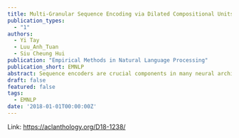 ```yaml
---
title: Multi-Granular Sequence Encoding via Dilated Compositional Units for Reading Comprehension
publication_types:
  - "1"
authors:
  - Yi Tay
  - Luu_Anh_Tuan
  - Siu Cheung Hui
publication: "Empirical Methods in Natural Language Processing"
publication_short: EMNLP
abstract: Sequence encoders are crucial components in many neural architectures for learning to read and comprehend. This paper presents a new compositional encoder for reading comprehension (RC). Our proposed encoder is not only aimed at being fast but also expressive. Specifically, the key novelty behind our encoder is that it explicitly models across multiple granularities using a new dilated composition mechanism. In our approach, gating functions are learned by modeling relationships and reasoning over multi-granular sequence information, enabling compositional learning that is aware of both long and short term information. We conduct experiments on three RC datasets, showing that our proposed encoder demonstrates very promising results both as a standalone encoder as well as a complementary building block. Empirical results show that simple Bi-Attentive architectures augmented with our proposed encoder not only achieves state-of-the-art / highly competitive results but is also considerably faster than other published works.
draft: false
featured: false
tags:
  - EMNLP
date: '2018-01-01T00:00:00Z'
---
```

Link: https://aclanthology.org/D18-1238/